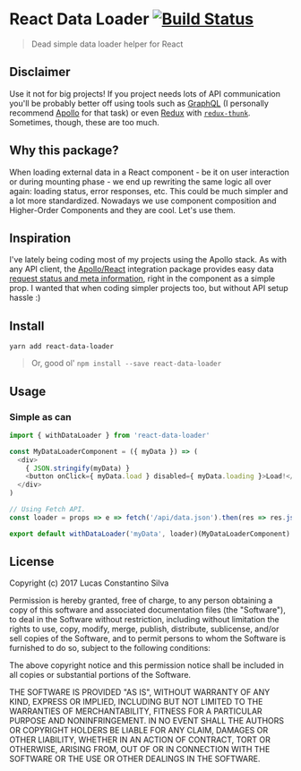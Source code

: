 # React Data Loader [![Build Status](https://travis-ci.org/lucasconstantino/react-data-loader.svg?branch=master)](https://travis-ci.org/lucasconstantino/react-data-loader)

> Dead simple data loader helper for React

## Disclaimer

Use it not for big projects! If you project needs lots of API communication you'll be probably better off using tools such as [GraphQL](http://graphql.org/) (I personally recommend [Apollo](https://www.apollodata.com/) for that task) or even [Redux](http://redux.js.org/) with [`redux-thunk`](https://github.com/gaearon/redux-thunk). Sometimes, though, these are too much.

## Why this package?

When loading external data in a React component - be it on user interaction or during mounting phase - we end up rewriting the same logic all over again: loading status, error responses, etc. This could be much simpler and a lot more standardized. Nowadays we use component composition and Higher-Order Components and they are cool. Let's use them.

## Inspiration

I've lately being coding most of my projects using the Apollo stack. As with any API client, the [Apollo/React](https://github.com/apollographql/react-apollo) integration package provides easy data [request status and meta information](http://dev.apollodata.com/react/queries.html#default-result-props), right in the component as a simple prop. I wanted that when coding simpler projects too, but without API setup hassle :)

## Install

`yarn add react-data-loader`

> Or, good ol' `npm install --save react-data-loader`

## Usage

### Simple as can

```js
import { withDataLoader } from 'react-data-loader'

const MyDataLoaderComponent = ({ myData }) => (
  <div>
    { JSON.stringify(myData) }
    <button onClick={ myData.load } disabled={ myData.loading }>Load!</button>
  </div>
)

// Using Fetch API.
const loader = props => e => fetch('/api/data.json').then(res => res.json())

export default withDataLoader('myData', loader)(MyDataLoaderComponent)
```

## License

Copyright (c) 2017 Lucas Constantino Silva

Permission is hereby granted, free of charge, to any person obtaining a copy of
this software and associated documentation files (the "Software"), to deal in
the Software without restriction, including without limitation the rights to
use, copy, modify, merge, publish, distribute, sublicense, and/or sell copies
of the Software, and to permit persons to whom the Software is furnished to do
so, subject to the following conditions:

The above copyright notice and this permission notice shall be included in all
copies or substantial portions of the Software.

THE SOFTWARE IS PROVIDED "AS IS", WITHOUT WARRANTY OF ANY KIND, EXPRESS OR
IMPLIED, INCLUDING BUT NOT LIMITED TO THE WARRANTIES OF MERCHANTABILITY,
FITNESS FOR A PARTICULAR PURPOSE AND NONINFRINGEMENT. IN NO EVENT SHALL THE
AUTHORS OR COPYRIGHT HOLDERS BE LIABLE FOR ANY CLAIM, DAMAGES OR OTHER
LIABILITY, WHETHER IN AN ACTION OF CONTRACT, TORT OR OTHERWISE, ARISING FROM,
OUT OF OR IN CONNECTION WITH THE SOFTWARE OR THE USE OR OTHER DEALINGS IN THE
SOFTWARE.
